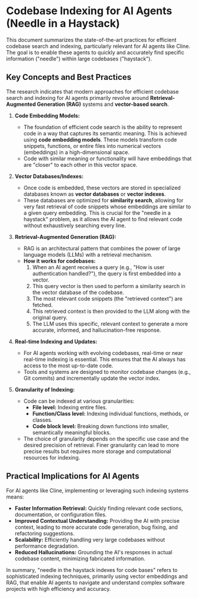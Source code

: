 # Codebase Indexing for AI Agents (Needle in a Haystack)

This document summarizes the state-of-the-art practices for efficient codebase search and indexing, particularly relevant for AI agents like Cline. The goal is to enable these agents to quickly and accurately find specific information ("needle") within large codebases ("haystack").

## Key Concepts and Best Practices

The research indicates that modern approaches for efficient codebase search and indexing for AI agents primarily revolve around **Retrieval-Augmented Generation (RAG)** systems and **vector-based search**.

1.  **Code Embedding Models:**

    - The foundation of efficient code search is the ability to represent code in a way that captures its semantic meaning. This is achieved using **code embedding models**. These models transform code snippets, functions, or entire files into numerical vectors (embeddings) in a high-dimensional space.
    - Code with similar meaning or functionality will have embeddings that are "closer" to each other in this vector space.

2.  **Vector Databases/Indexes:**

    - Once code is embedded, these vectors are stored in specialized databases known as **vector databases** or **vector indexes**.
    - These databases are optimized for **similarity search**, allowing for very fast retrieval of code snippets whose embeddings are similar to a given query embedding. This is crucial for the "needle in a haystack" problem, as it allows the AI agent to find relevant code without exhaustively searching every line.

3.  **Retrieval-Augmented Generation (RAG):**

    - RAG is an architectural pattern that combines the power of large language models (LLMs) with a retrieval mechanism.
    - **How it works for codebases:**
      1.  When an AI agent receives a query (e.g., "How is user authentication handled?"), the query is first embedded into a vector.
      2.  This query vector is then used to perform a similarity search in the vector database of the codebase.
      3.  The most relevant code snippets (the "retrieved context") are fetched.
      4.  This retrieved context is then provided to the LLM along with the original query.
      5.  The LLM uses this specific, relevant context to generate a more accurate, informed, and hallucination-free response.

4.  **Real-time Indexing and Updates:**

    - For AI agents working with evolving codebases, real-time or near real-time indexing is essential. This ensures that the AI always has access to the most up-to-date code.
    - Tools and systems are designed to monitor codebase changes (e.g., Git commits) and incrementally update the vector index.

5.  **Granularity of Indexing:**
    - Code can be indexed at various granularities:
      - **File level:** Indexing entire files.
      - **Function/Class level:** Indexing individual functions, methods, or classes.
      - **Code block level:** Breaking down functions into smaller, semantically meaningful blocks.
    - The choice of granularity depends on the specific use case and the desired precision of retrieval. Finer granularity can lead to more precise results but requires more storage and computational resources for indexing.

## Practical Implications for AI Agents

For AI agents like Cline, implementing or leveraging such indexing systems means:

- **Faster Information Retrieval:** Quickly finding relevant code sections, documentation, or configuration files.
- **Improved Contextual Understanding:** Providing the AI with precise context, leading to more accurate code generation, bug fixing, and refactoring suggestions.
- **Scalability:** Efficiently handling very large codebases without performance degradation.
- **Reduced Hallucinations:** Grounding the AI's responses in actual codebase content, minimizing fabricated information.

In summary, "needle in the haystack indexes for code bases" refers to sophisticated indexing techniques, primarily using vector embeddings and RAG, that enable AI agents to navigate and understand complex software projects with high efficiency and accuracy.
